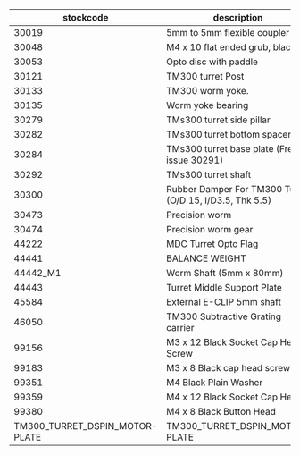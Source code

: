 |stockcode|description|quantity|location|
|---------|-----------|--------|--------|
|30019|5mm to 5mm flexible coupler|1.00||
|30048|M4 x 10 flat ended grub, black.|1.00||
|30053|Opto disc with paddle|1.00||
|30121|TM300 turret Post|2.00||
|30133|TM300 worm yoke.|1.00||
|30135|Worm yoke bearing|2.00||
|30279|TMs300 turret side pillar|1.00||
|30282|TMs300 turret bottom spacer|1.00||
|30284|TMs300 turret base plate (Free issue 30291)|1.00||
|30292|TMs300 turret shaft|1.00||
|30300|Rubber Damper For TM300 Turret (O/D 15, I/D3.5, Thk 5.5)|2.00||
|30473|Precision worm|1.00||
|30474|Precision worm gear|1.00||
|44222|MDC Turret Opto Flag|1.00||
|44441|BALANCE WEIGHT|1.00||
|44442_M1|Worm Shaft (5mm x 80mm)|1.00||
|44443|Turret Middle Support Plate|1.00||
|45584|External E-CLIP 5mm shaft|2.00||
|46050|TM300 Subtractive Grating carrier|1.00||
|99156|M3 x 12 Black Socket Cap Head Screw|0.00||
|99183|M3 x 8 Black cap head screw|0.00||
|99351|M4 Black Plain Washer|0.00||
|99359|M4 x 12 Black Socket Cap Head|0.00||
|99380|M4 x 8 Black Button Head|0.00||
|TM300_TURRET_DSPIN_MOTOR-PLATE|TM300_TURRET_DSPIN_MOTOR-PLATE|1.00||
